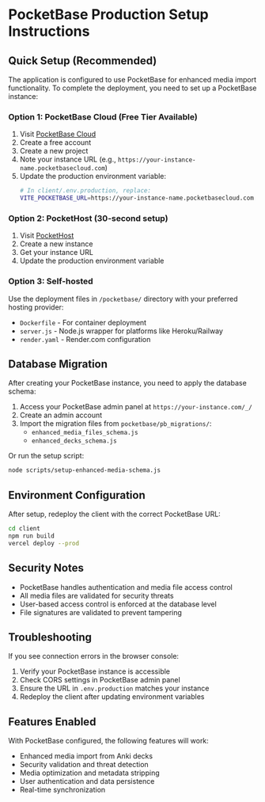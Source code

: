 # PocketBase Production Setup Instructions

## Quick Setup (Recommended)

The application is configured to use PocketBase for enhanced media import functionality. To complete the deployment, you need to set up a PocketBase instance:

### Option 1: PocketBase Cloud (Free Tier Available)

1. Visit [PocketBase Cloud](https://pocketbasecloud.com/)
2. Create a free account
3. Create a new project
4. Note your instance URL (e.g., `https://your-instance-name.pocketbasecloud.com`)
5. Update the production environment variable:
   ```bash
   # In client/.env.production, replace:
   VITE_POCKETBASE_URL=https://your-instance-name.pocketbasecloud.com
   ```

### Option 2: PocketHost (30-second setup)

1. Visit [PocketHost](https://pockethost.io/)
2. Create a new instance
3. Get your instance URL
4. Update the production environment variable

### Option 3: Self-hosted

Use the deployment files in `/pocketbase/` directory with your preferred hosting provider:
- `Dockerfile` - For container deployment
- `server.js` - Node.js wrapper for platforms like Heroku/Railway
- `render.yaml` - Render.com configuration

## Database Migration

After creating your PocketBase instance, you need to apply the database schema:

1. Access your PocketBase admin panel at `https://your-instance.com/_/`
2. Create an admin account
3. Import the migration files from `pocketbase/pb_migrations/`:
   - `enhanced_media_files_schema.js`
   - `enhanced_decks_schema.js`

Or run the setup script:
```bash
node scripts/setup-enhanced-media-schema.js
```

## Environment Configuration

After setup, redeploy the client with the correct PocketBase URL:

```bash
cd client
npm run build
vercel deploy --prod
```

## Security Notes

- PocketBase handles authentication and media file access control
- All media files are validated for security threats
- User-based access control is enforced at the database level
- File signatures are validated to prevent tampering

## Troubleshooting

If you see connection errors in the browser console:
1. Verify your PocketBase instance is accessible
2. Check CORS settings in PocketBase admin panel
3. Ensure the URL in `.env.production` matches your instance
4. Redeploy the client after updating environment variables

## Features Enabled

With PocketBase configured, the following features will work:
- Enhanced media import from Anki decks
- Security validation and threat detection
- Media optimization and metadata stripping
- User authentication and data persistence
- Real-time synchronization